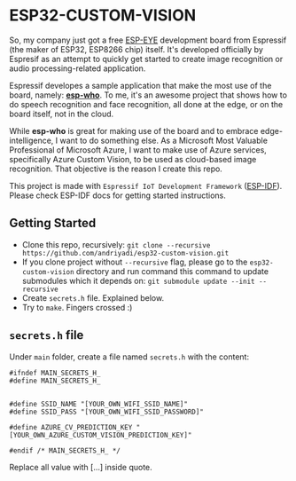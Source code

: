 ESP32-CUSTOM-VISION
===================

So, my company just got a free [ESP-EYE](https://www.espressif.com/en/products/hardware/esp-eye/overview) development board from Espressif (the maker of ESP32, ESP8266 chip) itself. It's developed officially by Espresif as an attempt to quickly get started to create image recognition or audio processing-related application.

Espressif developes a sample application that make the most use of the board, namely: [**esp-who**](https://github.com/espressif/esp-who). To me, it's an awesome project that shows how to do speech recognition and face recognition, all done at the edge, or on the board itself, not in the cloud.

While **esp-who** is great for making use of the board and to embrace edge-intelligence, I want to do something else. As a Microsoft Most Valuable Professional of Microsoft Azure, I want to make use of Azure services, specifically Azure Custom Vision, to be used as cloud-based image recognition. That objective is the reason I create this repo.

This project is made with `Espressif IoT Development Framework` ([ESP-IDF](https://github.com/espressif/esp-idf)). Please check ESP-IDF docs for getting started instructions.

## Getting Started

* Clone this repo, recursively: `git clone --recursive https://github.com/andriyadi/esp32-custom-vision.git`
* If you clone project without `--recursive` flag, please go to the `esp32-custom-vision` directory and run command this command to update submodules which it depends on: `git submodule update --init --recursive` 
* Create `secrets.h` file. Explained below.
* Try to `make`. Fingers crossed :)


## `secrets.h` file
Under `main` folder, create a file named `secrets.h` with the content:
```
#ifndef MAIN_SECRETS_H_
#define MAIN_SECRETS_H_


#define SSID_NAME "[YOUR_OWN_WIFI_SSID_NAME]"
#define SSID_PASS "[YOUR_OWN_WIFI_SSID_PASSWORD]"

#define AZURE_CV_PREDICTION_KEY "[YOUR_OWN_AZURE_CUSTOM_VISION_PREDICTION_KEY]"

#endif /* MAIN_SECRETS_H_ */
```

Replace all value with [...] inside quote.
